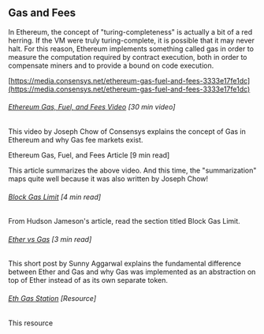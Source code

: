 ## Gas and Fees

In Ethereum, the concept of "turing-completeness" is actually a bit of a red herring.  If the VM were truly turing-complete, it is possible that it may never halt.  For this reason, Ethereum implements something called gas in order to measure the computation required by contract execution, both in order to compensate miners and to provide a bound on code execution.

[https://media.consensys.net/ethereum-gas-fuel-and-fees-3333e17fe1dc](https://media.consensys.net/ethereum-gas-fuel-and-fees-3333e17fe1dc)

###### [Ethereum Gas, Fuel, and Fees Video](https://www.youtube.com/watch?v=dd-ajiMl4HY) \[30 min video\]

This video by Joseph Chow of Consensys explains the concept of Gas in Ethereum and why Gas fee markets exist.

Ethereum Gas, Fuel, and Fees Article \[9 min read\]

This article summarizes the above video.  And this time, the "summarization" maps quite well because it was also written by Joseph Chow!

###### [Block Gas Limit](http://hudsonjameson.com/2017-06-27-accounts-transactions-gas-ethereum/#what-is-block-gas-limit) \[4 min read\]

From Hudson Jameson's article, read the section titled Block Gas Limit.

###### [Ether vs Gas](http://www.sunnya97.com/blog/2017/6/17/understanding-ether-vs-gas) \[3 min read\]

This short post by Sunny Aggarwal explains the fundamental difference between Ether and Gas and why Gas was implemented as an abstraction on top of Ether instead of as its own separate token.

###### [Eth Gas Station](http://ethgasstation.info/) \[Resource\]

This resource

